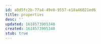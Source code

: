 ```yaml
---
id: a8d5fc2b-77a4-49e8-9557-e18a46021ed6
title: properties
desc: ''
updated: 1618573905348
created: 1618573905348
stub: true
---
```


